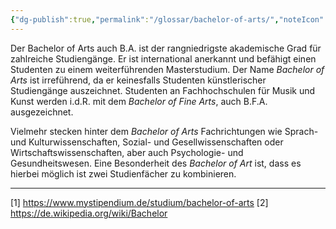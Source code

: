 ```yaml
---
{"dg-publish":true,"permalink":"/glossar/bachelor-of-arts/","noteIcon":"3","created":"2023-05-09T12:47:14.757+02:00","updated":"2023-06-04T21:51:14.121+02:00"}
---
```

 

Der Bachelor of Arts auch B.A. ist der rangniedrigste akademische Grad für zahlreiche Studiengänge.  Er ist international anerkannt und befähigt einen Studenten zu einem weiterführenden Masterstudium. Der Name *Bachelor of Arts* ist irreführend, da er keinesfalls Studenten künstlerischer Studiengänge auszeichnet. Studenten an Fachhochschulen für Musik und Kunst werden i.d.R. mit dem *Bachelor of Fine Arts*, auch B.F.A. ausgezeichnet.

Vielmehr stecken hinter dem *Bachelor of Arts* Fachrichtungen wie Sprach- und Kulturwissenschaften, Sozial- und Gesellwissenschaften oder Wirtschaftswissenschaften, aber auch Psychologie- und Gesundheitswesen. Eine Besonderheit des *Bachelor of Art* ist, dass es hierbei möglich ist zwei Studienfächer zu kombinieren.




---
[1] https://www.mystipendium.de/studium/bachelor-of-arts
[2] https://de.wikipedia.org/wiki/Bachelor